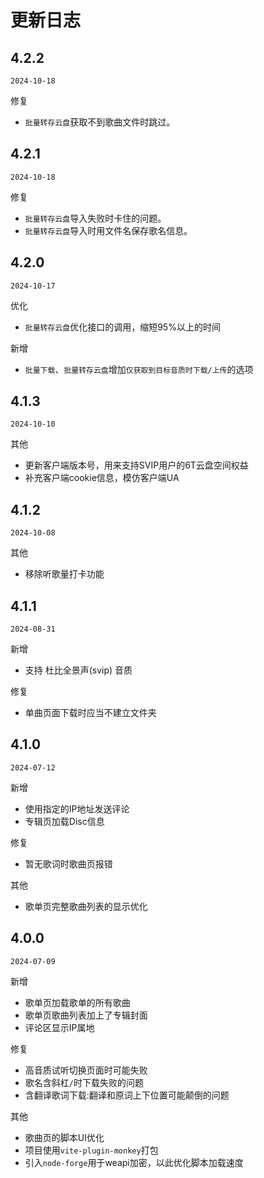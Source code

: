 <!-- spell-checker: disable -->
# 更新日志

## 4.2.2
`2024-10-18`

修复
- `批量转存云盘`获取不到歌曲文件时跳过。

## 4.2.1
`2024-10-18`

修复
- `批量转存云盘`导入失败时卡住的问题。
- `批量转存云盘`导入时用文件名保存歌名信息。


## 4.2.0
`2024-10-17`

优化
- `批量转存云盘`优化接口的调用，缩短95%以上的时间

新增
- `批量下载`、`批量转存云盘`增加`仅获取到目标音质时下载/上传`的选项

## 4.1.3
`2024-10-10`

其他
- 更新客户端版本号，用来支持SVIP用户的6T云盘空间权益
- 补充客户端cookie信息，模仿客户端UA

## 4.1.2
`2024-10-08`

其他
- 移除听歌量打卡功能

## 4.1.1
`2024-08-31`

新增
- 支持 杜比全景声(svip) 音质

修复
- 单曲页面下载时应当不建立文件夹

## 4.1.0
`2024-07-12`

新增
- 使用指定的IP地址发送评论
- 专辑页加载Disc信息

修复
- 暂无歌词时歌曲页报错

其他
- 歌单页完整歌曲列表的显示优化

## 4.0.0
`2024-07-09`

新增
- 歌单页加载歌单的所有歌曲
- 歌单页歌曲列表加上了专辑封面
- 评论区显示IP属地

修复
- 高音质试听切换页面时可能失败
- 歌名含斜杠`/`时下载失败的问题
- 含翻译歌词下载:翻译和原词上下位置可能颠倒的问题

其他
- 歌曲页的脚本UI优化
- 项目使用`vite-plugin-monkey`打包
- 引入`node-forge`用于weapi加密，以此优化脚本加载速度
